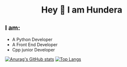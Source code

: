 <h1 ALIGN=center>Hey 👋 I am Hundera </h1>
<p align=center>

## I am:


- A Python Developer
- A Front End Developer 
- Cpp junior Developer

[![Anurag's GitHub stats](https://github-readme-stats.vercel.app/api?username=hunderaweke&theme=onedark)](https://github.com/anuraghazra/github-readme-stats)
[![Top Langs](https://github-readme-stats.vercel.app/api/top-langs/?username=hunderaweke&layout=compact&theme=onedark)](https://github.com/anuraghazra/github-readme-stats)
</p>
